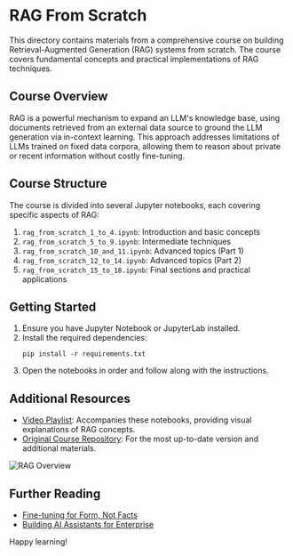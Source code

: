 # RAG From Scratch

This directory contains materials from a comprehensive course on building Retrieval-Augmented Generation (RAG) systems from scratch. The course covers fundamental concepts and practical implementations of RAG techniques.

## Course Overview

RAG is a powerful mechanism to expand an LLM's knowledge base, using documents retrieved from an external data source to ground the LLM generation via in-context learning. This approach addresses limitations of LLMs trained on fixed data corpora, allowing them to reason about private or recent information without costly fine-tuning.

## Course Structure

The course is divided into several Jupyter notebooks, each covering specific aspects of RAG:

1. `rag_from_scratch_1_to_4.ipynb`: Introduction and basic concepts
2. `rag_from_scratch_5_to_9.ipynb`: Intermediate techniques
3. `rag_from_scratch_10_and_11.ipynb`: Advanced topics (Part 1)
4. `rag_from_scratch_12_to_14.ipynb`: Advanced topics (Part 2)
5. `rag_from_scratch_15_to_18.ipynb`: Final sections and practical applications

## Getting Started

1. Ensure you have Jupyter Notebook or JupyterLab installed.
2. Install the required dependencies:
   ```
   pip install -r requirements.txt
   ```
3. Open the notebooks in order and follow along with the instructions.

## Additional Resources

- [Video Playlist](https://youtube.com/playlist?list=PLfaIDFEXuae2LXbO1_PKyVJiQ23ZztA0x&feature=shared): Accompanies these notebooks, providing visual explanations of RAG concepts.
- [Original Course Repository](https://github.com/langchain-ai/rag-from-scratch): For the most up-to-date version and additional materials.

![RAG Overview](https://github.com/langchain-ai/rag-from-scratch/assets/122662504/54a2d76c-b07e-49e7-b4ce-fc45667360a1)

## Further Reading

- [Fine-tuning for Form, Not Facts](https://www.anyscale.com/blog/fine-tuning-is-for-form-not-facts)
- [Building AI Assistants for Enterprise](https://www.glean.com/blog/how-to-build-an-ai-assistant-for-the-enterprise)

Happy learning!

